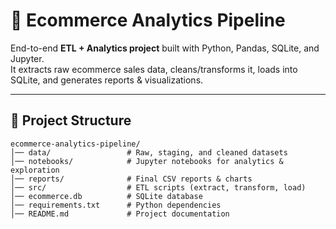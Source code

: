 # 🛒 Ecommerce Analytics Pipeline  

End-to-end **ETL + Analytics project** built with Python, Pandas, SQLite, and Jupyter.  
It extracts raw ecommerce sales data, cleans/transforms it, loads into SQLite, and generates reports & visualizations.  

---

## 📂 Project Structure  

```text
ecommerce-analytics-pipeline/  
│── data/                 # Raw, staging, and cleaned datasets  
│── notebooks/            # Jupyter notebooks for analytics & exploration  
│── reports/              # Final CSV reports & charts  
│── src/                  # ETL scripts (extract, transform, load)  
│── ecommerce.db          # SQLite database  
│── requirements.txt      # Python dependencies  
│── README.md             # Project documentation  
